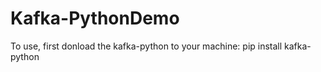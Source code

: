 # Kafka-PythonDemo

To use, first donload the kafka-python to your machine:
pip install kafka-python
